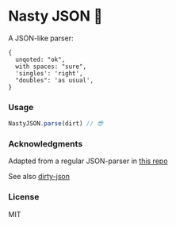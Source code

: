 # Nasty JSON 🤪
A JSON-like parser:
```
{
  unqoted: "ok",
  with spaces: "sure",
  'singles': 'right',
  "doubles": 'as usual',
}
```

### Usage
```ts
NastyJSON.parse(dirt) // 😎
```

### Acknowledgments
Adapted from a regular JSON-parser in [this repo](https://github.com/mzbac/JSON-parser)

See also [dirty-json](https://github.com/RyanMarcus/dirty-json)

### License
MIT